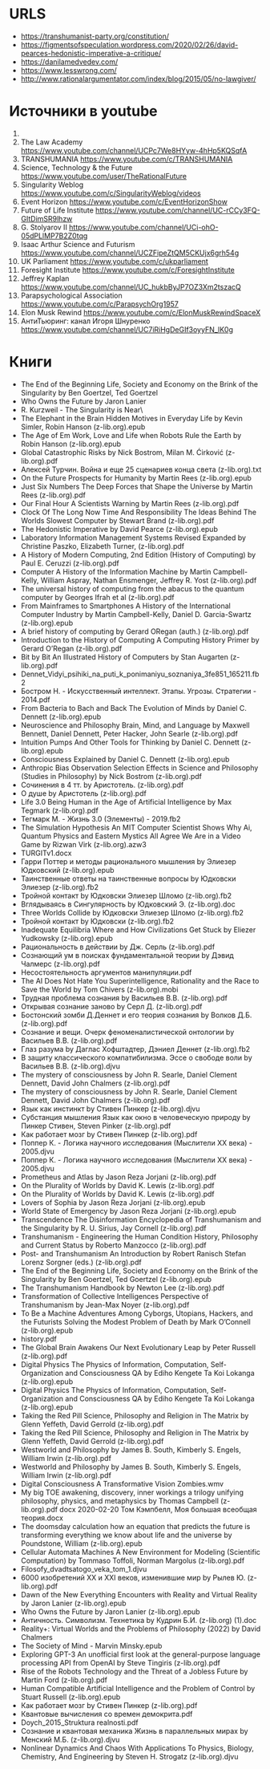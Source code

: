 # URLS
* https://transhumanist-party.org/constitution/
* https://figmentsofspeculation.wordpress.com/2020/02/26/david-pearces-hedonistic-imperative-a-critique/
* https://danilamedvedev.com/
* https://www.lesswrong.com/
* http://www.rationalargumentator.com/index/blog/2015/05/no-lawgiver/

# Источники в youtube
1. 
2. The Law Academy https://www.youtube.com/channel/UCPc7We8HYyw-4hHp5KQSqfA
3. TRANSHUMANIA https://www.youtube.com/c/TRANSHUMANIA
4. Science, Technology & the Future https://www.youtube.com/user/TheRationalFuture
5. Singularity Weblog https://www.youtube.com/c/SingularityWeblog/videos
6. Event Horizon https://www.youtube.com/c/EventHorizonShow
7. Future of Life Institute https://www.youtube.com/channel/UC-rCCy3FQ-GItDimSR9lhzw
8. G. Stolyarov II https://www.youtube.com/channel/UCi-ohO-05dPLlMP7B2Z0tqg
9. Isaac Arthur Science and Futurism https://www.youtube.com/channel/UCZFipeZtQM5CKUjx6grh54g
10. UK Parliament https://www.youtube.com/c/ukparliament
11. Foresight Institute https://www.youtube.com/c/ForesightInstitute
12. Jeffrey Kaplan https://www.youtube.com/channel/UC_hukbByJP7OZ3Xm2tszacQ
13. Parapsychological Association https://www.youtube.com/c/ParapsychOrg1957
14. Elon Musk Rewind https://www.youtube.com/c/ElonMuskRewindSpaceX
15. АнтиТьюринг: канал Игоря Шнуренко https://www.youtube.com/channel/UC7iRiHgDeGIf3oyyFN_lK0g

# Книги
* The End of the Beginning Life, Society and Economy on the Brink of the Singularity by Ben Goertzel, Ted Goertzel 
* Who Owns the Future by Jaron Lanier 
* R. Kurzweil  - The Singularity is Near\
* The Elephant in the Brain Hidden Motives in Everyday Life by Kevin Simler, Robin Hanson (z-lib.org).epub
* The Age of Em Work, Love and Life when Robots Rule the Earth by Robin Hanson (z-lib.org).epub
* Global Catastrophic Risks by Nick Bostrom, Milan M. Ćirković (z-lib.org).pdf
* Алексей Турчин. Война и еще 25 сценариев конца света (z-lib.org).txt
* On the Future Prospects for Humanity by Martin Rees (z-lib.org).epub
* Just Six Numbers The Deep Forces that Shape the Universe by Martin Rees (z-lib.org).pdf
* Our Final Hour A Scientists Warning by Martin Rees (z-lib.org).pdf
* Clock Of The Long Now Time And Responsibility The Ideas Behind The Worlds Slowest Computer by Stewart Brand (z-lib.org).pdf
* The Hedonistic Imperative by David Pearce (z-lib.org).epub 
* Laboratory Information Management Systems Revised  Expanded by Christine Paszko, Elizabeth Turner, (z-lib.org).pdf
* A History of Modern Computing, 2nd Edition (History of Computing) by Paul E. Ceruzzi (z-lib.org).pdf
* Computer A History of the Information Machine by Martin Campbell-Kelly, William Aspray, Nathan Ensmenger, Jeffrey R. Yost (z-lib.org).pdf
* The universal history of computing  from the abacus to the quantum computer by Georges Ifrah et al (z-lib.org).pdf
* From Mainframes to Smartphones A History of the International Computer Industry by Martin Campbell-Kelly, Daniel D. Garcia-Swartz (z-lib.org).epub
* A brief history of computing by Gerard ORegan (auth.) (z-lib.org).pdf
* Introduction to the History of Computing A Computing History Primer by Gerard O’Regan (z-lib.org).pdf
* Bit by Bit An Illustrated History of Computers by Stan Augarten (z-lib.org).pdf
* Dennet_Vidyi_psihiki_na_puti_k_ponimaniyu_soznaniya_3fe851_165211.fb2
* Бостром Н. - Искусственный интеллект. Этапы. Угрозы. Стратегии - 2014.pdf
* From Bacteria to Bach and Back The Evolution of Minds by Daniel C. Dennett (z-lib.org).epub
* Neuroscience and Philosophy Brain, Mind, and Language by Maxwell Bennett, Daniel Dennett, Peter Hacker, John Searle (z-lib.org).pdf
* Intuition Pumps And Other Tools for Thinking by Daniel C. Dennett (z-lib.org).epub
* Consciousness Explained by Daniel C. Dennett (z-lib.org).epub
* Anthropic Bias Observation Selection Effects in Science and Philosophy (Studies in Philosophy) by Nick Bostrom (z-lib.org).pdf
* Сочинения  в 4 тт. by Аристотель. (z-lib.org).pdf
* О душе by Аристотель (z-lib.org).pdf
* Life 3.0 Being Human in the Age of Artificial Intelligence by Max Tegmark (z-lib.org).pdf
* Тегмарк М. - Жизнь 3.0 (Элементы) - 2019.fb2
* The Simulation Hypothesis An MIT Computer Scientist Shows Why Ai, Quantum Physics and Eastern Mystics All Agree We Are in a Video Game by Rizwan Virk (z-lib.org).azw3
* TURGITv1.docx
* Гарри Поттер и методы рационального мышления by Элиезер Юдковский (z-lib.org).epub
* Таинственные ответы на таинственные вопросы by Юдковски Элиезер (z-lib.org).fb2
* Тройной контакт by Юдковски Элиезер Шломо (z-lib.org).fb2
* Вглядываясь в Сингулярность by Юдковский Э. (z-lib.org).doc
* Three Worlds Collide by Юдковски Элиезер Шломо (z-lib.org).fb2
* Тройной контакт by Юдковски (z-lib.org).fb2
* Inadequate Equilibria Where and How Civilizations Get Stuck by Eliezer Yudkowsky (z-lib.org).epub
* Рациональность в действии by Дж. Серль (z-lib.org).pdf
* Сознающий ум в поисках фундаментальной теории by Дэвид Чалмерс (z-lib.org).pdf
* Несостоятельность аргументов манипуляции.pdf
* The AI Does Not Hate You Superintelligence, Rationality and the Race to Save the World by Tom Chivers (z-lib.org).mobi
* Трудная проблема сознания by Васильев В.В. (z-lib.org).pdf
* Открывая сознание заново by Серл Д. (z-lib.org).pdf
* Бостонский зомби Д.Деннет и его теория сознания by Волков Д.Б. (z-lib.org).pdf
* Сознание и вещи. Очерк феноменалистической онтологии by Васильев В.В. (z-lib.org).pdf
* Глаз разума by Даглас Хофштадтер, Дэниел Деннет (z-lib.org).fb2
* В защиту классического компатибилизма. Эссе о свободе воли by Васильев В.В. (z-lib.org).djvu
* The mystery of consciousness by John R. Searle, Daniel Clement Dennett, David John Chalmers (z-lib.org).pdf
* The mystery of consciousness by John R. Searle, Daniel Clement Dennett, David John Chalmers (z-lib.org).pdf
* Язык как инстинкт by Стивен Пинкер (z-lib.org).djvu
* Субстанция мышления Язык как окно в человеческую природу by Пинкер Стивен, Steven Pinker (z-lib.org).pdf
* Как работает мозг by Стивен Пинкер (z-lib.org).pdf
* Поппер К. - Логика научного исследования (Мыслители XX века) - 2005.djvu
* Поппер К. - Логика научного исследования (Мыслители XX века) - 2005.djvu
* Prometheus and Atlas by Jason Reza Jorjani (z-lib.org).pdf
* On the Plurality of Worlds by David K. Lewis (z-lib.org).pdf
* On the Plurality of Worlds by David K. Lewis (z-lib.org).pdf
* Lovers of Sophia by Jason Reza Jorjani (z-lib.org).epub
* World State of Emergency by Jason Reza Jorjani (z-lib.org).epub
* Transcendence The Disinformation Encyclopedia of Transhumanism and the Singularity by R. U. Sirius, Jay Cornell (z-lib.org).pdf
* Transhumanism - Engineering the Human Condition History, Philosophy and Current Status by Roberto Manzocco (z-lib.org).pdf
* Post- and Transhumanism  An Introduction by Robert Ranisch Stefan Lorenz Sorgner (eds.) (z-lib.org).pdf
* The End of the Beginning Life, Society and Economy on the Brink of the Singularity by Ben Goertzel, Ted Goertzel (z-lib.org).epub
* The Transhumanism Handbook by Newton Lee (z-lib.org).pdf
* Transformation of Collective Intelligences Perspective of Transhumanism by Jean-Max Noyer (z-lib.org).pdf
* To Be a Machine Adventures Among Cyborgs, Utopians, Hackers, and the Futurists Solving the Modest Problem of Death by Mark O’Connell (z-lib.org).epub
* history.pdf
* The Global Brain Awakens Our Next Evolutionary Leap by Peter Russell (z-lib.org).pdf
* Digital Physics The Physics of Information, Computation, Self-Organization and Consciousness QA by Ediho Kengete Ta Koi Lokanga (z-lib.org).epub
* Digital Physics The Physics of Information, Computation, Self-Organization and Consciousness QA by Ediho Kengete Ta Koi Lokanga (z-lib.org).epub
* Taking the Red Pill Science, Philosophy and Religion in The Matrix by Glenn Yeffeth, David Gerrold (z-lib.org).pdf
* Taking the Red Pill Science, Philosophy and Religion in The Matrix by Glenn Yeffeth, David Gerrold (z-lib.org).pdf
* Westworld and Philosophy by James B. South, Kimberly S. Engels, William Irwin (z-lib.org).pdf
* Westworld and Philosophy by James B. South, Kimberly S. Engels, William Irwin (z-lib.org).pdf
* Digital Consciousness A Transformative Vision Zombies.wmv
* My big TOE awakening, discovery, inner workings  a trilogy unifying philosophy, physics, and metaphysics by Thomas Campbell (z-lib.org).pdf
docx 2020-02-20 Том Кэмпбелл, Моя большая всеобщая теория.docx
* The doomsday calculation  how an equation that predicts the future is transforming everything we know about life and the universe by Poundstone, William (z-lib.org).epub
* Cellular Automata Machines A New Environment for Modeling (Scientific Computation) by Tommaso Toffoli, Norman Margolus (z-lib.org).pdf
* Filosofy_dvadtsatogo_veka_tom_1.djvu
* 6000 изобретений XX и XXI веков, изменившие мир by Рылев Ю. (z-lib.org).pdf
* Dawn of the New Everything Encounters with Reality and Virtual Reality by Jaron Lanier (z-lib.org).epub
* Who Owns the Future by Jaron Lanier (z-lib.org).epub
* Античность. Символизм. Технетика by Кудрин Б.И. (z-lib.org) (1).doc
* Reality+: Virtual Worlds and the Problems of Philosophy (2022) by David Chalmers
* The Society of Mind - Marvin Minsky.epub
* Exploring GPT-3 An unofficial first look at the general-purpose language processing API from OpenAI by Steve Tingiris (z-lib.org).pdf
* Rise of the Robots Technology and the Threat of a Jobless Future by Martin Ford (z-lib.org).pdf
* Human Compatible Artificial Intelligence and the Problem of Control by Stuart Russell (z-lib.org).epub
* Как работает мозг by Стивен Пинкер (z-lib.org).pdf
* Квантовые вычисления со времен демокрита.pdf
* Doych_2015_Struktura realnosti.pdf
* Сознание и квантовая механика Жизнь в параллельных мирах by Менский М.Б. (z-lib.org).djvu
* Nonlinear Dynamics And Chaos With Applications To Physics, Biology, Chemistry, And Engineering by Steven H. Strogatz (z-lib.org).djvu

